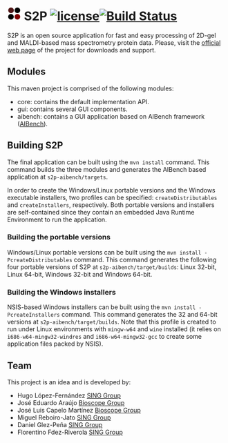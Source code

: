 ![Logo](s2p.png) S2P [![license](https://img.shields.io/badge/LICENSE-GPLv3-blue.svg)]()[![Build Status](https://travis-ci.org/sing-group/S2P.svg?branch=master)](https://travis-ci.org/sing-group/S2P)
=================================
S2P is an open source application for fast and easy processing of 2D-gel and MALDI-based mass spectrometry protein data. Please, visit the [official web page](http://sing.ei.uvigo.es/s2p) of the project for downloads and support.

Modules
-------
This maven project is comprised of the following modules:
* core: contains the default implementation API.
* gui: contains several GUI components.
* aibench: contains a GUI application based on AIBench framework ([AIBench](http://www.aibench.org/)).

Building S2P
----
The final application can be built using the `mvn install` command. This command builds the three modules and generates the AIBench based application at `s2p-aibench/targets`.

In order to create the Windows/Linux portable versions and the Windows executable installers, two profiles can be specified: `createDistributables` and `createInstallers`, respectively. Both portable versions and installers are self-contained since they contain an embedded Java Runtime Environment to run the application.

### Building the portable versions
Windows/Linux portable versions can be built using the `mvn install -PcreateDistributables` command. This command generates the following four portable versions of S2P at `s2p-aibench/target/builds`: Linux 32-bit, Linux 64-bit, Windows 32-bit and Windows 64-bit.

### Building the Windows installers
NSIS-based Windows installers can be built using the `mvn install -PcreateInstallers` command. This command generates the 32 and 64-bit versions at `s2p-aibench/target/builds`. Note that this profile is created to run under Linux environments with `mingw-w64` and `wine` installed (it relies on `i686-w64-mingw32-windres` and `i686-w64-mingw32-gcc` to create some application files packed by NSIS).

Team
----
This project is an idea and is developed by:
* Hugo López-Fernández [SING Group](http://sing.ei.uvigo.es)
* José Eduardo Araújo [Bioscope Group](http://www.bioscopegroup.org/)
* José Luis Capelo Martínez [Bioscope Group](http://www.bioscopegroup.org/)
* Miguel Reboiro-Jato [SING Group](http://sing.ei.uvigo.es)
* Daniel Glez-Peña [SING Group](http://sing.ei.uvigo.es)
* Florentino Fdez-Riverola [SING Group](http://sing.ei.uvigo.es)
